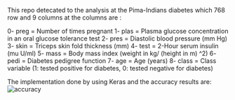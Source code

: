This repo detecated to the analysis at the Pima-Indians diabetes which 768 row and 9 columns at the columns are :

0- preg = Number of times pregnant
1- plas = Plasma glucose concentration in an oral glucose tolerance test
2- pres = Diastolic blood pressure (mm Hg)
3- skin = Triceps skin fold thickness (mm)
4- test = 2-Hour serum insulin (mu U/ml)
5- mass = Body mass index (weight in kg/ (height in m) ^2)
6- pedi = Diabetes pedigree function
7- age = Age (years)
8- class = Class variable (1: tested positive for diabetes, 0: tested negative for diabetes)


The implementation done by using Keras and the accuracy results are: 
![accuracy](https://user-images.githubusercontent.com/23243761/52522051-a2c89080-2c80-11e9-8d0b-ce96458d1fb5.png)

